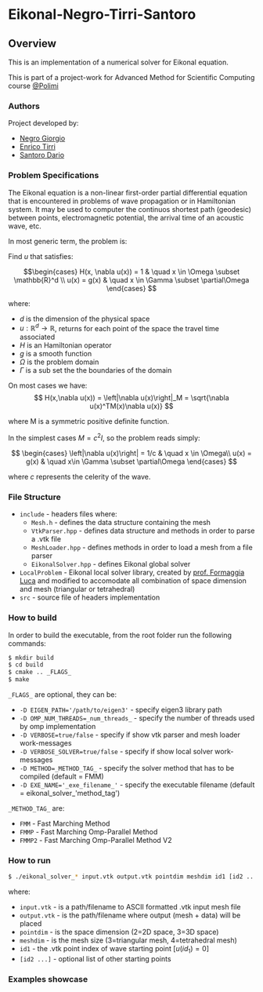 # Eikonal-Negro-Tirri-Santoro
## Overview

This is an implementation of a numerical solver for Eikonal equation.

This is part of a project-work for Advanced Method for Scientific Computing course [@Polimi](https://www.polimi.it/)

### Authors
Project developed by:
- [Negro Giorgio](https://github.com/giorgionegro)
- [Enrico Tirri](https://github.com/EnricoTirri)
- [Santoro Dario](https://github.com/DarioSantoroDS)

### Problem Specifications

The Eikonal equation is a non-linear first-order partial differential equation that is encountered in problems of wave propagation or in Hamiltonian system. It may be used to computer the continuos shortest path (geodesic) between points, electromagnetic potential, the arrival time of an acoustic wave, etc.

In most generic term, the problem is:

Find $u$ that satisfies:

$$\begin{cases}
H(x, \nabla u(x)) = 1 & \quad x \in \Omega \subset \mathbb{R}^d \\  
u(x) = g(x) & \quad x \in \Gamma \subset \partial\Omega
\end{cases} $$

where:
- $d$ is the dimension of the physical space
- $u : \mathbb{R}^d \to \mathbb{R}$, returns for each point of the space the travel time associated
- $H$ is an Hamiltonian operator
- $g$ is a smooth function
- $\Omega$ is the problem domain
- $\Gamma$ is a sub set the the boundaries of the domain

On most cases we have:
$$
H(x,\nabla u(x)) = \left|\nabla u(x)\right|_M = \sqrt{\nabla u(x)^TM(x)\nabla u(x)}
$$

where M is a symmetric positive definite function.

In the simplest cases $M = c^2I$, so the problem reads simply:

$$
\begin{cases}
\left|\nabla u(x)\right| = 1/c & \quad x \in \Omega\\
u(x) = g(x) & \quad x\in \Gamma \subset \partial\Omega
\end{cases}
$$

where $c$ represents the celerity of the wave.

### File Structure

* `include` -  headers files where:
    * `Mesh.h` - defines the data structure containing the mesh
    * `VtkParser.hpp` - defines data structure and methods in order to parse a .vtk file
    * `MeshLoader.hpp` - defines methods in order to load a mesh from a file parser
    * `EikonalSolver.hpp` - defines Eikonal global solver
* `LocalProblem` - Eikonal local solver library, created by [prof. Formaggia Luca](https://github.com/lformaggia) and modified to accomodate all combination of space dimension and mesh (triangular or tetrahedral)
* `src` - source file of headers implementation


### How to build

In order to build the executable, from the root folder run the following commands:

```bash
$ mkdir build
$ cd build
$ cmake .. _FLAGS_
$ make
```
`_FLAGS_` are optional, they can be:
* `-D EIGEN_PATH='/path/to/eigen3'` - specify eigen3 library path
* `-D OMP_NUM_THREADS=_num_threads_` - specify the number of threads used by omp implementation
* `-D VERBOSE=true/false` - specify if show vtk parser and mesh loader work-messages
* `-D VERBOSE_SOLVER=true/false` - specify if show local solver work-messages
* `-D METHOD=_METHOD_TAG_` - specify the solver method that has to be compiled (default = FMM)
* `-D EXE_NAME='_exe_filename_'` - specify the executable filename (default = eikonal_solver_'method_tag')

`_METHOD_TAG_` are:
* `FMM` - Fast Marching Method
* `FMMP` - Fast Marching Omp-Parallel Method
* `FMMP2` - Fast Marching Omp-Parallel Method V2

### How to run

```bash
$ ./eikonal_solver_* input.vtk output.vtk pointdim meshdim id1 [id2 ...]
```
where:
* `input.vtk` - is a path/filename to ASCII formatted .vtk input mesh file
* `output.vtk` - is the path/filename where output (mesh + data) will be placed
* `pointdim` - is the space dimension (2=2D space, 3=3D space)
* `meshdim` - is the mesh size (3=triangular mesh, 4=tetrahedral mesh)
* `id1` - the .vtk point index of wave starting point [$u(id_1) = 0$]
* `[id2 ...]` - optional list of other starting points

### Examples showcase 

